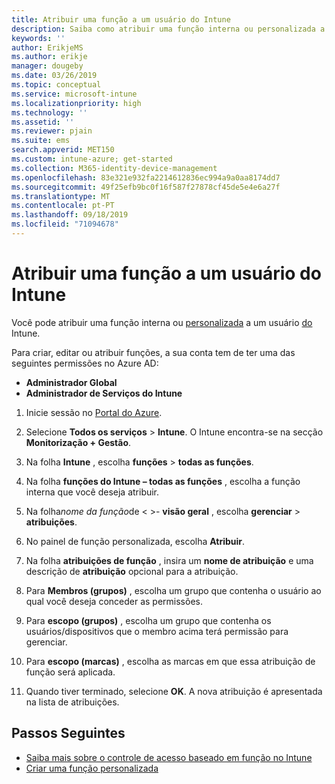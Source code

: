 ```yaml
---
title: Atribuir uma função a um usuário do Intune
description: Saiba como atribuir uma função interna ou personalizada a um usuário no Microsoft Intune.
keywords: ''
author: ErikjeMS
ms.author: erikje
manager: dougeby
ms.date: 03/26/2019
ms.topic: conceptual
ms.service: microsoft-intune
ms.localizationpriority: high
ms.technology: ''
ms.assetid: ''
ms.reviewer: pjain
ms.suite: ems
search.appverid: MET150
ms.custom: intune-azure; get-started
ms.collection: M365-identity-device-management
ms.openlocfilehash: 83e321e932fa2214612836ec994a9a0aa8174dd7
ms.sourcegitcommit: 49f25efb9bc0f16f587f27878cf45de5e4e6a27f
ms.translationtype: MT
ms.contentlocale: pt-PT
ms.lasthandoff: 09/18/2019
ms.locfileid: "71094678"
---
```

# <a name="assign-a-role-to-an-intune-user"></a>Atribuir uma função a um usuário do Intune

Você pode atribuir uma função interna ou [personalizada](create-custom-role.md) a um usuário [do](role-based-access-control.md#built-in-roles) Intune.

Para criar, editar ou atribuir funções, a sua conta tem de ter uma das seguintes permissões no Azure AD:
- **Administrador Global**
- **Administrador de Serviços do Intune**

1. Inicie sessão no [Portal do Azure](https://portal.azure.com).

2. Selecione **Todos os serviços** > **Intune**. O Intune encontra-se na secção **Monitorização + Gestão**.

3. Na folha **Intune** , escolha **funções** > **todas as funções**.

4. Na folha **funções do Intune – todas as funções** , escolha a função interna que você deseja atribuir.

5. Na folha*nome da função*de < >- **visão geral** , escolha **gerenciar** > **atribuições**.

6. No painel de função personalizada, escolha **Atribuir**.

7. Na folha **atribuições de função** , insira um **nome de atribuição** e uma descrição de **atribuição** opcional para a atribuição.

8. Para **Membros (grupos)** , escolha um grupo que contenha o usuário ao qual você deseja conceder as permissões.

9. Para **escopo (grupos)** , escolha um grupo que contenha os usuários/dispositivos que o membro acima terá permissão para gerenciar.

10. Para **escopo (marcas)** , escolha as marcas em que essa atribuição de função será aplicada.

11. Quando tiver terminado, selecione **OK**. A nova atribuição é apresentada na lista de atribuições.


## <a name="next-steps"></a>Passos Seguintes
- [Saiba mais sobre o controle de acesso baseado em função no Intune](role-based-access-control.md)
- [Criar uma função personalizada](create-custom-role.md)
